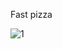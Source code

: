 Fast pizza
 

![1](https://github.com/hosnyaroui/fast-pizza/assets/91914423/d0fd8934-0f7f-4986-b939-075595394d53)


 
